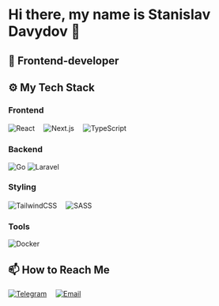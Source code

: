 # Hi there, my name is Stanislav Davydov 👋
## 🔧 Frontend-developer

## ⚙️ My Tech Stack

### **Frontend**  
![React](https://img.shields.io/badge/-React-61DAFB?logo=react&logoColor=black)　
![Next.js](https://img.shields.io/badge/-Next.js-000000?logo=nextdotjs)　
![TypeScript](https://img.shields.io/badge/-TypeScript-3178C6?logo=typescript&logoColor=white)

### **Backend**
![Go](https://img.shields.io/badge/Go-00ADD8?logo=go&logoColor=white)
![Laravel](https://img.shields.io/badge/Laravel-ffffff?logo=laravel)

### **Styling**  
![TailwindCSS](https://img.shields.io/badge/-TailwindCSS-06B6D4?logo=tailwindcss&logoColor=white)　
![SASS](https://img.shields.io/badge/-SASS-CC6699?logo=sass&logoColor=white)

### **Tools**  
![Docker](https://img.shields.io/badge/-Docker-2496ED?logo=docker&logoColor=white)

## 📫 How to Reach Me

[![Telegram](https://img.shields.io/badge/-Telegram-0088cc?style=flat-square&logo=Telegram&logoColor=white)](https://t.me/Hex11s)　
[![Email](https://img.shields.io/badge/-Email-D14836?style=flat-square&logo=Yandex&logoColor=white)](mailto:hex1s@yandex.ru)
